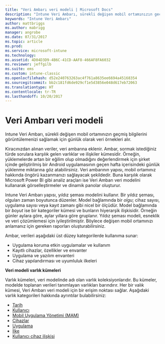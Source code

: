 ```yaml
---
title: "Veri Ambarı veri modeli | Microsoft Docs"
description: "Intune Veri Ambarı, sürekli değişen mobil ortamınızın geçmiş bilgilerini görüntülemenizi sağlamak için günlük olarak veri örnekleri alır."
keywords: "Intune Veri Ambarı"
author: mattbriggs
ms.author: mabrigg
manager: angrobe
ms.date: 07/31/2017
ms.topic: article
ms.prod: 
ms.service: microsoft-intune
ms.technology: 
ms.assetid: 4D04D3D9-4B6C-41CD-AAF8-466AF8FA6032
ms.reviewer: jeffgilb
ms.suite: ems
ms.custom: intune-classic
ms.openlocfilehash: d52e240763263ac4f761a8635ee6694a45168354
ms.sourcegitcommit: bb2c181fd6de929cf1e5d3856e048d617eb72063
ms.translationtype: HT
ms.contentlocale: tr-TR
ms.lasthandoff: 10/20/2017
---
```

# <a name="data-warehouse-data-model"></a>Veri Ambarı veri modeli

Intune Veri Ambarı, sürekli değişen mobil ortamınızın geçmiş bilgilerini görüntülemenizi sağlamak için günlük olarak veri örnekleri alır.

Kiracınızdan alınan veriler, veri ambarına eklenir. Ambar, sormak istediğiniz türde sorulara karşılık gelen varlıklar ve ilişkiler kümesidir. Örneğin, yüklemelerde artan bir eğilim olup olmadığını değerlendirmek için şirket içinde geliştirilmiş bir Android uygulamasının geçen hafta içerisindeki günlük yüklenme miktarına göz atabilirsiniz. Veri ambarının yapısı, mobil ortamınız hakkında öngörü kazanmanızı sağlayacak şekildedir. Buna karşılık olarak Microsoft Power BI gibi analiz araçları ise Veri Ambarı veri modelini kullanarak görselleştirmeler ve dinamik panolar oluşturur.

Intune Veri Ambarı yapısı, yıldız şeması modelini kullanır. Bir yıldız şeması, olguları zaman boyutunca düzenler. Model bağlamında bir *olgu*; cihaz sayısı, uygulama sayısı veya kayıt zamanı gibi nicel bir ölçüdür. Model bağlamında bir *boyut* ise bir kategoriler kümesi ve bunların hiyerarşik ilişkisidir. Örneğin günler aylara göre, aylar yıllara göre gruplanır. Yıldız şeması modeli, esneklik ve veri çözümlemesi için iyileştirilmiştir. Böylece değişen mobil ortamınızı anlamanız için gereken raporları oluşturabilirsiniz.

Ambar, verileri aşağıdaki üst düzey kategorilerde kullanıma sunar:
  -  Uygulama koruma etkin uygulamalar ve kullanım
  -  Kayıtlı cihazlar, özellikler ve envanter
  -  Uygulama ve yazılım envanteri
  -  Cihaz yapılandırması ve uyumluluk ilkeleri

**Veri modeli varlık kümeleri**

Varlık kümeleri, veri modelinde adı olan varlık koleksiyonlarıdır. Bu kümeler, modelde toplanan verileri tanımlayan varlıkları barındırır. Her bir valık kümesi, Veri Ambarı veri modeli için bir erişim noktası sağlar. Aşağıdaki varlık kategorileri hakkında ayrıntılar bulabilirsiniz:

  -  [Tarih](reports-ref-date.md)
  -  [Kullanıcı](reports-ref-user.md)
  -  [Mobil Uygulama Yönetimi (MAM)](reports-ref-mobile-app-management.md)
  -  [Cihazlar](reports-ref-devices.md)
  -  [Uygulama](reports-ref-application.md)
  -  [İlke](reports-ref-policy.md)
  -  [Kullanıcı cihaz ilişkisi](reports-ref-userdeviceassociations.md)

<!-- ## Data Model relationships

For more information on the relationships in the data model, see [Relationships of Entities](reports-api-entity-relationships.md). -->